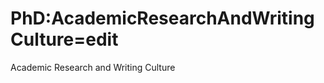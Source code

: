 






PhD:AcademicResearchAndWritingCulture=edit
==========================================






Academic Research and Writing Culture











